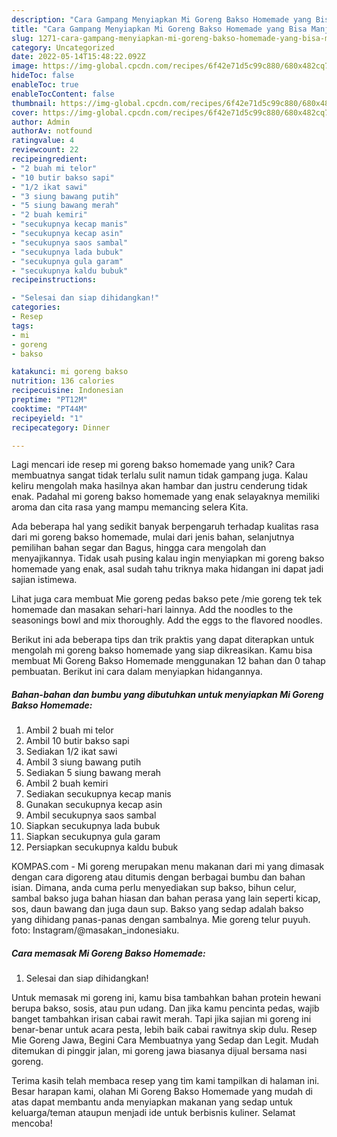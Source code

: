 ```yaml
---
description: "Cara Gampang Menyiapkan Mi Goreng Bakso Homemade yang Bisa Manjain Lidah"
title: "Cara Gampang Menyiapkan Mi Goreng Bakso Homemade yang Bisa Manjain Lidah"
slug: 1271-cara-gampang-menyiapkan-mi-goreng-bakso-homemade-yang-bisa-manjain-lidah
category: Uncategorized
date: 2022-05-14T15:48:22.092Z
image: https://img-global.cpcdn.com/recipes/6f42e71d5c99c880/680x482cq70/mi-goreng-bakso-homemade-foto-resep-utama.jpg
hideToc: false
enableToc: true
enableTocContent: false
thumbnail: https://img-global.cpcdn.com/recipes/6f42e71d5c99c880/680x482cq70/mi-goreng-bakso-homemade-foto-resep-utama.jpg
cover: https://img-global.cpcdn.com/recipes/6f42e71d5c99c880/680x482cq70/mi-goreng-bakso-homemade-foto-resep-utama.jpg
author: Admin
authorAv: notfound
ratingvalue: 4
reviewcount: 22
recipeingredient:
- "2 buah mi telor"
- "10 butir bakso sapi"
- "1/2 ikat sawi"
- "3 siung bawang putih"
- "5 siung bawang merah"
- "2 buah kemiri"
- "secukupnya kecap manis"
- "secukupnya kecap asin"
- "secukupnya saos sambal"
- "secukupnya lada bubuk"
- "secukupnya gula garam"
- "secukupnya kaldu bubuk"
recipeinstructions:

- "Selesai dan siap dihidangkan!"
categories:
- Resep
tags:
- mi
- goreng
- bakso

katakunci: mi goreng bakso 
nutrition: 136 calories
recipecuisine: Indonesian
preptime: "PT12M"
cooktime: "PT44M"
recipeyield: "1"
recipecategory: Dinner

---
```





Lagi mencari ide resep mi goreng bakso homemade yang unik? Cara membuatnya sangat tidak terlalu sulit namun tidak gampang juga. Kalau keliru mengolah maka hasilnya akan hambar dan justru cenderung tidak enak. Padahal mi goreng bakso homemade yang enak selayaknya memiliki aroma dan cita rasa yang mampu memancing selera Kita.





Ada beberapa hal yang sedikit banyak berpengaruh terhadap kualitas rasa dari mi goreng bakso homemade, mulai dari jenis bahan, selanjutnya pemilihan bahan segar dan Bagus, hingga cara mengolah dan menyajikannya. Tidak usah pusing kalau ingin menyiapkan mi goreng bakso homemade yang enak,      asal sudah tahu triknya maka hidangan ini dapat jadi sajian istimewa.














Lihat juga cara membuat Mie goreng pedas bakso pete /mie goreng tek tek homemade dan masakan sehari-hari lainnya. Add the noodles to the seasonings bowl and mix thoroughly. Add the eggs to the flavored noodles.






Berikut ini ada beberapa tips dan trik praktis yang dapat diterapkan untuk mengolah mi goreng bakso homemade yang siap dikreasikan. Kamu bisa membuat Mi Goreng Bakso Homemade menggunakan 12 bahan dan 0 tahap pembuatan. Berikut ini cara dalam menyiapkan hidangannya.

<!--inarticleads1-->

##### Bahan-bahan dan bumbu yang dibutuhkan untuk menyiapkan Mi Goreng Bakso Homemade:

1. Ambil 2 buah mi telor
1. Ambil 10 butir bakso sapi
1. Sediakan 1/2 ikat sawi
1. Ambil 3 siung bawang putih
1. Sediakan 5 siung bawang merah
1. Ambil 2 buah kemiri
1. Sediakan secukupnya kecap manis
1. Gunakan secukupnya kecap asin
1. Ambil secukupnya saos sambal
1. Siapkan secukupnya lada bubuk
1. Siapkan secukupnya gula garam
1. Persiapkan secukupnya kaldu bubuk


KOMPAS.com - Mi goreng merupakan menu makanan dari mi yang dimasak dengan cara digoreng atau ditumis dengan berbagai bumbu dan bahan isian. Dimana, anda cuma perlu menyediakan sup bakso, bihun celur, sambal bakso juga bahan hiasan dan bahan perasa yang lain seperti kicap, sos, daun bawang dan juga daun sup. Bakso yang sedap adalah bakso yang dihidang panas-panas dengan sambalnya. Mie goreng telur puyuh. foto: Instagram/@masakan_indonesiaku. 

<!--inarticleads2-->

##### Cara memasak Mi Goreng Bakso Homemade:


1. Selesai dan siap dihidangkan!

Untuk memasak mi goreng ini, kamu bisa tambahkan bahan protein hewani berupa bakso, sosis, atau pun udang. Dan jika kamu pencinta pedas, wajib banget tambahkan irisan cabai rawit merah. Tapi jika sajian mi goreng ini benar-benar untuk acara pesta, lebih baik cabai rawitnya skip dulu. Resep Mie Goreng Jawa, Begini Cara Membuatnya yang Sedap dan Legit. Mudah ditemukan di pinggir jalan, mi goreng jawa biasanya dijual bersama nasi goreng. 

Terima kasih telah membaca resep yang tim kami tampilkan di halaman ini. Besar harapan kami, olahan Mi Goreng Bakso Homemade yang mudah di atas dapat membantu anda menyiapkan makanan yang sedap untuk keluarga/teman ataupun menjadi ide untuk berbisnis kuliner. Selamat mencoba!
